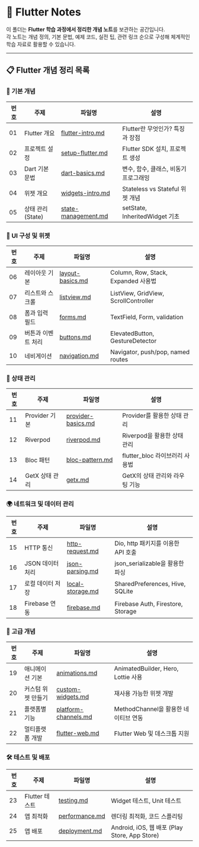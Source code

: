 # 📖 Flutter Notes  

이 폴더는 **Flutter 학습 과정에서 정리한 개념 노트**를 보관하는 공간입니다.  
각 노트는 개념 정의, 기본 문법, 예제 코드, 실전 팁, 관련 링크 순으로 구성해 체계적인 학습 자료로 활용할 수 있습니다.

---

## 📋 Flutter 개념 정리 목록  

### 📌 기본 개념  
| 번호 | 주제 | 파일명 | 설명 |  
|---|---|---|---|  
| 01 | Flutter 개요 | [flutter-intro.md](./flutter-intro.md) | Flutter란 무엇인가? 특징과 장점 |  
| 02 | 프로젝트 설정 | [setup-flutter.md](./setup-flutter.md) | Flutter SDK 설치, 프로젝트 생성 |  
| 03 | Dart 기본 문법 | [dart-basics.md](./dart-basics.md) | 변수, 함수, 클래스, 비동기 프로그래밍 |  
| 04 | 위젯 개요 | [widgets-intro.md](./widgets-intro.md) | Stateless vs Stateful 위젯 개념 |  
| 05 | 상태 관리 (State) | [state-management.md](./state-management.md) | setState, InheritedWidget 기초 |  

### 🔲 UI 구성 및 위젯  
| 번호 | 주제 | 파일명 | 설명 |  
|---|---|---|---|  
| 06 | 레이아웃 기본 | [layout-basics.md](./layout-basics.md) | Column, Row, Stack, Expanded 사용법 |  
| 07 | 리스트와 스크롤 | [listview.md](./listview.md) | ListView, GridView, ScrollController |  
| 08 | 폼과 입력 필드 | [forms.md](./forms.md) | TextField, Form, validation |  
| 09 | 버튼과 이벤트 처리 | [buttons.md](./buttons.md) | ElevatedButton, GestureDetector |  
| 10 | 네비게이션 | [navigation.md](./navigation.md) | Navigator, push/pop, named routes |  

### 🔄 상태 관리  
| 번호 | 주제 | 파일명 | 설명 |  
|---|---|---|---|  
| 11 | Provider 기본 | [provider-basics.md](./provider-basics.md) | Provider를 활용한 상태 관리 |  
| 12 | Riverpod | [riverpod.md](./riverpod.md) | Riverpod을 활용한 상태 관리 |  
| 13 | Bloc 패턴 | [bloc-pattern.md](./bloc-pattern.md) | flutter_bloc 라이브러리 사용법 |  
| 14 | GetX 상태 관리 | [getx.md](./getx.md) | GetX의 상태 관리와 라우팅 기능 |  

### 🌍 네트워크 및 데이터 관리  
| 번호 | 주제 | 파일명 | 설명 |  
|---|---|---|---|  
| 15 | HTTP 통신 | [http-request.md](./http-request.md) | Dio, http 패키지를 이용한 API 호출 |  
| 16 | JSON 데이터 처리 | [json-parsing.md](./json-parsing.md) | json_serializable을 활용한 파싱 |  
| 17 | 로컬 데이터 저장 | [local-storage.md](./local-storage.md) | SharedPreferences, Hive, SQLite |  
| 18 | Firebase 연동 | [firebase.md](./firebase.md) | Firebase Auth, Firestore, Storage |  

### 🚀 고급 개념  
| 번호 | 주제 | 파일명 | 설명 |  
|---|---|---|---|  
| 19 | 애니메이션 기본 | [animations.md](./animations.md) | AnimatedBuilder, Hero, Lottie 사용 |  
| 20 | 커스텀 위젯 만들기 | [custom-widgets.md](./custom-widgets.md) | 재사용 가능한 위젯 개발 |  
| 21 | 플랫폼별 기능 | [platform-channels.md](./platform-channels.md) | MethodChannel을 활용한 네이티브 연동 |  
| 22 | 멀티플랫폼 개발 | [flutter-web.md](./flutter-web.md) | Flutter Web 및 데스크톱 지원 |  

### 🛠️ 테스트 및 배포  
| 번호 | 주제 | 파일명 | 설명 |  
|---|---|---|---|  
| 23 | Flutter 테스트 | [testing.md](./testing.md) | Widget 테스트, Unit 테스트 |  
| 24 | 앱 최적화 | [performance.md](./performance.md) | 렌더링 최적화, 코드 스플리팅 |  
| 25 | 앱 배포 | [deployment.md](./deployment.md) | Android, iOS, 웹 배포 (Play Store, App Store) |  
